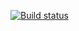 [![Build status](https://ci.appveyor.com/api/projects/status/47imbobkuysgnbql?svg=true)](https://ci.appveyor.com/project/Tukayama/api-ci)